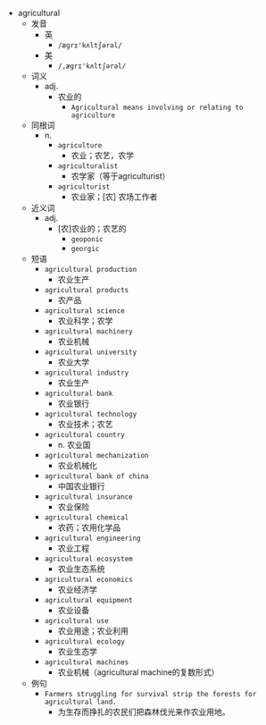 - agricultural
  - 发音
    - 英
      - `/æɡrɪ'kʌltʃərəl/`
    - 美
      - `/,ægrɪ'kʌltʃərəl/`
  - 词义
    - adj.
      - 农业的
        - `Agricultural means involving or relating to agriculture`
  - 同根词
    - n.
      - `agriculture`
        - 农业；农艺，农学
      - `agriculturalist`
        - 农学家（等于agriculturist）
      - `agriculturist`
        - 农业家；[农] 农场工作者
  - 近义词
    - adj.
      - [农]农业的；农艺的
        - `geoponic`
        - `georgic`
  - 短语
    - `agricultural production`
      - 农业生产 
    - `agricultural products`
      - 农产品 
    - `agricultural science`
      - 农业科学；农学 
    - `agricultural machinery`
      - 农业机械 
    - `agricultural university`
      - 农业大学 
    - `agricultural industry`
      - 农业生产 
    - `agricultural bank`
      - 农业银行 
    - `agricultural technology`
      - 农业技术；农艺 
    - `agricultural country`
      - n. 农业国 
    - `agricultural mechanization`
      - 农业机械化 
    - `agricultural bank of china`
      - 中国农业银行 
    - `agricultural insurance`
      - 农业保险 
    - `agricultural chemical`
      - 农药；农用化学品 
    - `agricultural engineering`
      - 农业工程 
    - `agricultural ecosystem`
      - 农业生态系统 
    - `agricultural economics`
      - 农业经济学 
    - `agricultural equipment`
      - 农业设备 
    - `agricultural use`
      - 农业用途；农业利用 
    - `agricultural ecology`
      - 农业生态学 
    - `agricultural machines`
      - 农业机械（agricultural machine的复数形式） 
  - 例句
    - `Farmers struggling for survival strip the forests for agricultural land.`
      - 为生存而挣扎的农民们把森林伐光来作农业用地。

